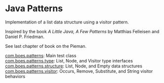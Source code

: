 Java Patterns
=============

Implementation of a list data structure using a visitor pattern.

Inspired by the book <i>A Little Java, A Few Patterns</i> by Matthias Felleisen and Daniel P. Friedman.

See last chapter of book on the Pieman.

[com.boes.patterns](https://github.com/boes-matt/java-patterns/tree/master/Patterns/src/com/boes/patterns): Main test class<br/>
[com.boes.patterns.type](https://github.com/boes-matt/java-patterns/tree/master/Patterns/src/com/boes/patterns/type): List, Node, and Visitor type interfaces<br/>
[com.boes.patterns.structure](https://github.com/boes-matt/java-patterns/tree/master/Patterns/src/com/boes/patterns/structure): List, Node, and Empty data structures<br/>
[com.boes.patterns.visitor](https://github.com/boes-matt/java-patterns/tree/master/Patterns/src/com/boes/patterns/visitor): Occurs, Remove, Substitute, and String visitor behaviors


